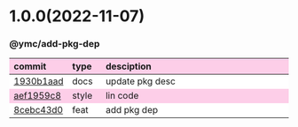 
<style>
table{display:table;width:100%;}
table th:nth-of-type(1),table th:nth-of-type(2){width:12%;}
tr:nth-child(2n){background-color:#fdcee8;}
tr:nth-child(2n-1){background-color:white;}
th{background-color:#fdcee8;}
</style>


<a name="1.0.0"></a>
# 1.0.0(2022-11-07)
### @ymc/add-pkg-dep

<div align="center" style="margin-left: auto;margin-right: auto;background:white;">

commit|type|desciption
:----|:----|:----
[1930b1aad](https://github.com/ymc-github/js-idea/commit/91930b1aadafad022213fdd5f28cdb90d3e4dd5e)|docs|update pkg desc
[aef1959c8](https://github.com/ymc-github/js-idea/commit/1aef1959c8a906375a6543db0b4b448ba5374c08)|style|lin code
[8cebc43d0](https://github.com/ymc-github/js-idea/commit/d8cebc43d012aab42afd788e2d3cf464aa31ebc3)|feat|add pkg dep

</div>